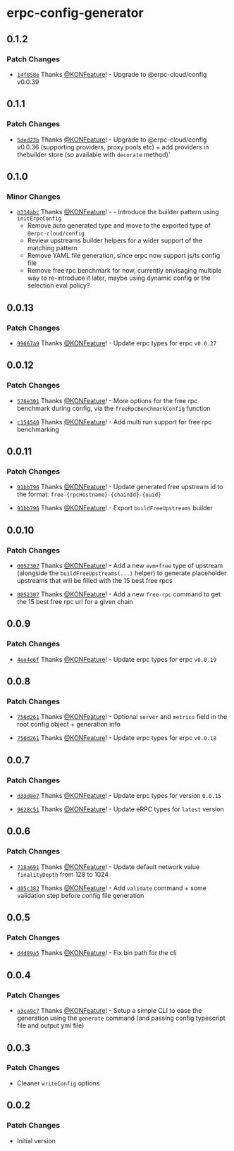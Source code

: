 # erpc-config-generator

## 0.1.2

### Patch Changes

- [`14f858e`](https://github.com/KONFeature/erpc-config-generator/commit/14f858e645d7b0b44fc4bbfd2734284aecfecf9a) Thanks [@KONFeature](https://github.com/KONFeature)! - Upgrade to @erpc-cloud/config v0.0.39

## 0.1.1

### Patch Changes

- [`5ded23b`](https://github.com/KONFeature/erpc-config-generator/commit/5ded23b52880dc6308d2ed870dea55a2f9780cae) Thanks [@KONFeature](https://github.com/KONFeature)! - Upgrade to @erpc-cloud/config v0.0.36 (supporting providers, proxy pools etc) + add providers in thebuilder store (so available with `decorate` method)`

## 0.1.0

### Minor Changes

- [`b334abc`](https://github.com/KONFeature/erpc-config-generator/commit/b334abc4904ff0ef2248a52f44a087fbec4992bb) Thanks [@KONFeature](https://github.com/KONFeature)! - - Introduce the builder pattern using `initErpcConfig`
  - Remove auto generated type and move to the exported type of `@erpc-cloud/config`
  - Review upstreams builder helpers for a wider support of the matching pattern
  - Remove YAML file generation, since erpc now support js/ts config file
  - Remove free rpc benchmark for now, currently envisaging multiple way to re-introduce it later, maybe using dynamic config or the selection eval policy?

## 0.0.13

### Patch Changes

- [`99667a9`](https://github.com/KONFeature/erpc-config-generator/commit/99667a9f55be2c77113c5a16d555ff3319cebe70) Thanks [@KONFeature](https://github.com/KONFeature)! - Update erpc types for erpc `v0.0.27`

## 0.0.12

### Patch Changes

- [`576e301`](https://github.com/KONFeature/erpc-config-generator/commit/576e3016e572f558f51db8718bfee2eef11c9360) Thanks [@KONFeature](https://github.com/KONFeature)! - More options for the free rpc benchmark during config, via the `freeRpcBenchmarkConfig` function

- [`c154540`](https://github.com/KONFeature/erpc-config-generator/commit/c1545404f840a3a56bff7ff7cb7bba40bdfbb74a) Thanks [@KONFeature](https://github.com/KONFeature)! - Add multi run support for free rpc benchmarking

## 0.0.11

### Patch Changes

- [`91bb796`](https://github.com/KONFeature/erpc-config-generator/commit/91bb7965c85f927a168f61306b070392534a08c0) Thanks [@KONFeature](https://github.com/KONFeature)! - Update generated free upstream id to the format: `free-{rpcHostname}-{chainId}-{uuid}`

- [`91bb796`](https://github.com/KONFeature/erpc-config-generator/commit/91bb7965c85f927a168f61306b070392534a08c0) Thanks [@KONFeature](https://github.com/KONFeature)! - Export `buildFreeUpstreams` builder

## 0.0.10

### Patch Changes

- [`0052307`](https://github.com/KONFeature/erpc-config-generator/commit/00523074072eb5b0f790a1bd774692b6c99d6ef5) Thanks [@KONFeature](https://github.com/KONFeature)! - Add a new `evm+free` type of upstream (alongside the `buildFreeUpstreams(...)` helper) to generate placeholder upstreams that will be filled with the 15 best free rpcs

- [`0052307`](https://github.com/KONFeature/erpc-config-generator/commit/00523074072eb5b0f790a1bd774692b6c99d6ef5) Thanks [@KONFeature](https://github.com/KONFeature)! - Add a new `free-rpc` command to get the 15 best free rpc url for a given chain

## 0.0.9

### Patch Changes

- [`4ee4e6f`](https://github.com/KONFeature/erpc-config-generator/commit/4ee4e6fb605e6716d6192f397f6e6d6f35cb8513) Thanks [@KONFeature](https://github.com/KONFeature)! - Update erpc types for erpc `v0.0.19`

## 0.0.8

### Patch Changes

- [`756d261`](https://github.com/KONFeature/erpc-config-generator/commit/756d261e5dd79e78962b3ac894b05b26fa13f5c7) Thanks [@KONFeature](https://github.com/KONFeature)! - Optional `server` and `metrics` field in the root config object + generation info

- [`756d261`](https://github.com/KONFeature/erpc-config-generator/commit/756d261e5dd79e78962b3ac894b05b26fa13f5c7) Thanks [@KONFeature](https://github.com/KONFeature)! - Update erpc types for erpc `v0.0.18`

## 0.0.7

### Patch Changes

- [`d33d8e7`](https://github.com/KONFeature/erpc-config-generator/commit/d33d8e7747014db2303b00012a92f41b158c7d80) Thanks [@KONFeature](https://github.com/KONFeature)! - Update erpc types for version `0.0.15`

- [`9628c51`](https://github.com/KONFeature/erpc-config-generator/commit/9628c51fc15c434e266bbfa5ffa9ab851400fa08) Thanks [@KONFeature](https://github.com/KONFeature)! - Update eRPC types for `latest` version

## 0.0.6

### Patch Changes

- [`718a691`](https://github.com/KONFeature/erpc-config-generator/commit/718a691bec9d50e80bc02e0faea05a9c971e27e9) Thanks [@KONFeature](https://github.com/KONFeature)! - Update default network value `finalityDepth` from 128 to 1024

- [`d05c382`](https://github.com/KONFeature/erpc-config-generator/commit/d05c38206bc299364aa0b1a01f93a43447878f56) Thanks [@KONFeature](https://github.com/KONFeature)! - Add `validate` command + some validation step before config file generation

## 0.0.5

### Patch Changes

- [`d4d89a5`](https://github.com/KONFeature/erpc-config-generator/commit/d4d89a5f63c19a50d1b20d2cc67274ba3ddb2b78) Thanks [@KONFeature](https://github.com/KONFeature)! - Fix bin path for the cli

## 0.0.4

### Patch Changes

- [`a3ca9c7`](https://github.com/KONFeature/erpc-config-generator/commit/a3ca9c7739b3d64c048dc0dde99c185f643e029b) Thanks [@KONFeature](https://github.com/KONFeature)! - Setup a simple CLI to ease the generation using the `generate` command (and passing config typescript file and output yml file)

## 0.0.3

### Patch Changes

- Cleaner `writeConfig` options

## 0.0.2

### Patch Changes

- Initial version
